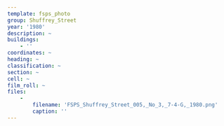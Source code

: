 ```yaml
---
template: fsps_photo
group: Shuffrey_Street
year: '1980'
description: ~
buildings:
    - ''
coordinates: ~
heading: ~
classification: ~
section: ~
cell: ~
film_roll: ~
files:
    -
        filename: 'FSPS_Shuffrey_Street_005,_No_3,_7-4-G,_1980.png'
        caption: ''
---
```

